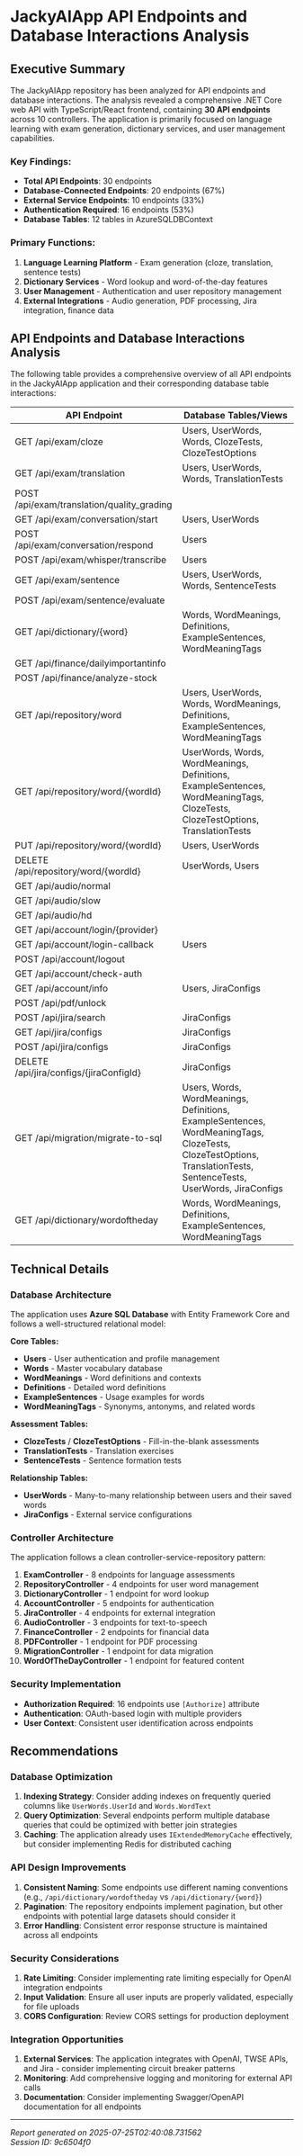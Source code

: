 # JackyAIApp API Endpoints and Database Interactions Analysis

## Executive Summary

The JackyAIApp repository has been analyzed for API endpoints and database interactions. The analysis revealed a comprehensive .NET Core web API with TypeScript/React frontend, containing **30 API endpoints** across 10 controllers. The application is primarily focused on language learning with exam generation, dictionary services, and user management capabilities.

### Key Findings:
- **Total API Endpoints**: 30 endpoints
- **Database-Connected Endpoints**: 20 endpoints (67%)
- **External Service Endpoints**: 10 endpoints (33%)
- **Authentication Required**: 16 endpoints (53%)
- **Database Tables**: 12 tables in AzureSQLDBContext

### Primary Functions:
1. **Language Learning Platform** - Exam generation (cloze, translation, sentence tests)
2. **Dictionary Services** - Word lookup and word-of-the-day features
3. **User Management** - Authentication and user repository management
4. **External Integrations** - Audio generation, PDF processing, Jira integration, finance data

## API Endpoints and Database Interactions Analysis

The following table provides a comprehensive overview of all API endpoints in the JackyAIApp application and their corresponding database table interactions:

| API Endpoint | Database Tables/Views |
|-------------|----------------------|
| GET /api/exam/cloze | Users, UserWords, Words, ClozeTests, ClozeTestOptions |
| GET /api/exam/translation | Users, UserWords, Words, TranslationTests |
| POST /api/exam/translation/quality_grading |  |
| GET /api/exam/conversation/start | Users, UserWords |
| POST /api/exam/conversation/respond | Users |
| POST /api/exam/whisper/transcribe | Users |
| GET /api/exam/sentence | Users, UserWords, Words, SentenceTests |
| POST /api/exam/sentence/evaluate |  |
| GET /api/dictionary/{word} | Words, WordMeanings, Definitions, ExampleSentences, WordMeaningTags |
| GET /api/finance/dailyimportantinfo |  |
| POST /api/finance/analyze-stock |  |
| GET /api/repository/word | Users, UserWords, Words, WordMeanings, Definitions, ExampleSentences, WordMeaningTags |
| GET /api/repository/word/{wordId} | UserWords, Words, WordMeanings, Definitions, ExampleSentences, WordMeaningTags, ClozeTests, ClozeTestOptions, TranslationTests |
| PUT /api/repository/word/{wordId} | Users, UserWords |
| DELETE /api/repository/word/{wordId} | UserWords, Users |
| GET /api/audio/normal |  |
| GET /api/audio/slow |  |
| GET /api/audio/hd |  |
| GET /api/account/login/{provider} |  |
| GET /api/account/login-callback | Users |
| POST /api/account/logout |  |
| GET /api/account/check-auth |  |
| GET /api/account/info | Users, JiraConfigs |
| POST /api/pdf/unlock |  |
| POST /api/jira/search | JiraConfigs |
| GET /api/jira/configs | JiraConfigs |
| POST /api/jira/configs | JiraConfigs |
| DELETE /api/jira/configs/{jiraConfigId} | JiraConfigs |
| GET /api/migration/migrate-to-sql | Users, Words, WordMeanings, Definitions, ExampleSentences, WordMeaningTags, ClozeTests, ClozeTestOptions, TranslationTests, SentenceTests, UserWords, JiraConfigs |
| GET /api/dictionary/wordoftheday | Words, WordMeanings, Definitions, ExampleSentences, WordMeaningTags |

## Technical Details

### Database Architecture
The application uses **Azure SQL Database** with Entity Framework Core and follows a well-structured relational model:

**Core Tables:**
- **Users** - User authentication and profile management
- **Words** - Master vocabulary database
- **WordMeanings** - Word definitions and contexts
- **Definitions** - Detailed word definitions
- **ExampleSentences** - Usage examples for words
- **WordMeaningTags** - Synonyms, antonyms, and related words

**Assessment Tables:**
- **ClozeTests** / **ClozeTestOptions** - Fill-in-the-blank assessments
- **TranslationTests** - Translation exercises
- **SentenceTests** - Sentence formation tests

**Relationship Tables:**
- **UserWords** - Many-to-many relationship between users and their saved words
- **JiraConfigs** - External service configurations

### Controller Architecture
The application follows a clean controller-service-repository pattern:

1. **ExamController** - 8 endpoints for language assessments
2. **RepositoryController** - 4 endpoints for user word management
3. **DictionaryController** - 1 endpoint for word lookup
4. **AccountController** - 5 endpoints for authentication
5. **JiraController** - 4 endpoints for external integration
6. **AudioController** - 3 endpoints for text-to-speech
7. **FinanceController** - 2 endpoints for financial data
8. **PDFController** - 1 endpoint for PDF processing
9. **MigrationController** - 1 endpoint for data migration
10. **WordOfTheDayController** - 1 endpoint for featured content

### Security Implementation
- **Authorization Required**: 16 endpoints use `[Authorize]` attribute
- **Authentication**: OAuth-based login with multiple providers
- **User Context**: Consistent user identification across endpoints

## Recommendations

### Database Optimization
1. **Indexing Strategy**: Consider adding indexes on frequently queried columns like `UserWords.UserId` and `Words.WordText`
2. **Query Optimization**: Several endpoints perform multiple database queries that could be optimized with better join strategies
3. **Caching**: The application already uses `IExtendedMemoryCache` effectively, but consider implementing Redis for distributed caching

### API Design Improvements
1. **Consistent Naming**: Some endpoints use different naming conventions (e.g., `/api/dictionary/wordoftheday` vs `/api/dictionary/{word}`)
2. **Pagination**: The repository endpoints implement pagination, but other endpoints with potential large datasets should consider it
3. **Error Handling**: Consistent error response structure is maintained across all endpoints

### Security Considerations
1. **Rate Limiting**: Consider implementing rate limiting especially for OpenAI integration endpoints
2. **Input Validation**: Ensure all user inputs are properly validated, especially for file uploads
3. **CORS Configuration**: Review CORS settings for production deployment

### Integration Opportunities
1. **External Services**: The application integrates with OpenAI, TWSE APIs, and Jira - consider implementing circuit breaker patterns
2. **Monitoring**: Add comprehensive logging and monitoring for external API calls
3. **Documentation**: Consider implementing Swagger/OpenAPI documentation for all endpoints

---
*Report generated on 2025-07-25T02:40:08.731562*  
*Session ID: 9c6504f0*